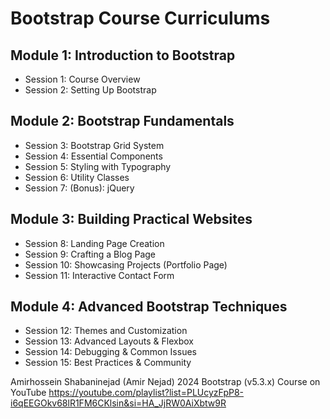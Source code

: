 # Bootstrap Course Curriculums

## Module 1: Introduction to Bootstrap
- Session 1: Course Overview
- Session 2: Setting Up Bootstrap

## Module 2: Bootstrap Fundamentals
- Session 3: Bootstrap Grid System
- Session 4: Essential Components
- Session 5: Styling with Typography
- Session 6: Utility Classes
- Session 7: (Bonus): jQuery

## Module 3: Building Practical Websites
- Session 8: Landing Page Creation
- Session 9: Crafting a Blog Page
- Session 10: Showcasing Projects (Portfolio Page)
- Session 11: Interactive Contact Form

## Module 4: Advanced Bootstrap Techniques 
- Session 12: Themes and Customization
- Session 13: Advanced Layouts & Flexbox
- Session 14: Debugging & Common Issues
- Session 15: Best Practices & Community


Amirhossein Shabaninejad (Amir Nejad)
2024 Bootstrap (v5.3.x) Course on YouTube
https://youtube.com/playlist?list=PLUcyzFpP8-i6qEEGOkv68lR1FM6CKlsin&si=HA_JjRW0AiXbtw9R
